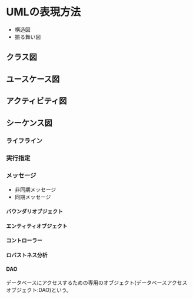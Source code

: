 # UMLの表現方法
- 構造図
- 振る舞い図

## クラス図
## ユースケース図
## アクティビティ図

## シーケンス図
### ライフライン
### 実行指定
### メッセージ
- 非同期メッセージ
- 同期メッセージ

#### バウンダリオブジェクト
#### エンティティオブジェクト
#### コントローラー
#### ロバストネス分析

#### DAO
データベースにアクセスするための専用のオブジェクト(データベースアクセスオブジェクト:DAO)という。

